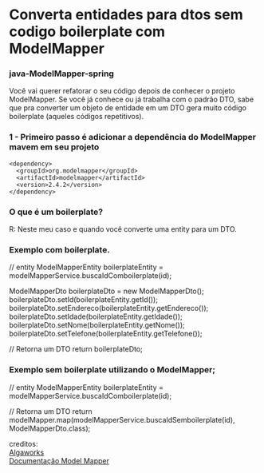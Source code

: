# Converta entidades para dtos sem codigo boilerplate com ModelMapper

### java-ModelMapper-spring

Você vai querer refatorar o seu código depois de conhecer o projeto ModelMapper.
Se você já conhece ou já trabalha com o padrão DTO, sabe que pra converter um objeto de entidade em um DTO gera muito código boilerplate (aqueles códigos repetitivos).

### 1 - Primeiro passo é adicionar a dependência do ModelMapper mavem em seu projeto

````
<dependency>
  <groupId>org.modelmapper</groupId>
  <artifactId>modelmapper</artifactId>
  <version>2.4.2</version>
</dependency>
````


### O que é um boilerplate?
R: Neste meu caso e quando você converte uma entity para um DTO.

### Exemplo com boilerplate.


// entity 
ModelMapperEntity boilerplateEntity = modelMapperService.buscaIdComboilerplate(id);
		

ModelMapperDto boilerplateDto = new ModelMapperDto();
boilerplateDto.setId(boilerplateEntity.getId());
boilerplateDto.setEndereco(boilerplateEntity.getEndereco());
boilerplateDto.setIdade(boilerplateEntity.getIdade());
boilerplateDto.setNome(boilerplateEntity.getNome());
boilerplateDto.setTelefone(boilerplateEntity.getTelefone());

// Retorna um DTO
return boilerplateDto;


### Exemplo sem boilerplate utilizando o ModelMapper;

// entity 
ModelMapperEntity boilerplateEntity = modelMapperService.buscaIdComboilerplate(id);

// Retorna um DTO
return modelMapper.map(modelMapperService.buscaIdSemboilerplate(id), ModelMapperDto.class);

creditos: </br>
[Algaworks](https://www.linkedin.com/feed/hashtag/?keywords=modelmapper&highlightedUpdateUrns=urn%3Ali%3Aactivity%3A6799318021534978048) </br>
[Documentação Model Mapper](http://modelmapper.org/getting-started/) </br>

